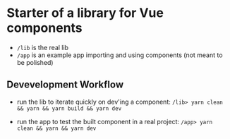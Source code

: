 # Starter of a library for Vue components

- `/lib` is the real lib
- `/app` is an example app importing and using components (not meant to be polished)

## Devevelopment Workflow

* run the lib to iterate quickly on dev'ing a component:
`/lib> yarn clean && yarn && yarn build && yarn dev`

* run the app to test the built component in a real project:
`/app> yarn clean && yarn && yarn dev`
